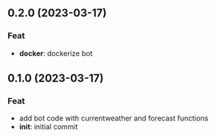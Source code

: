 ## 0.2.0 (2023-03-17)

### Feat

- **docker**: dockerize bot

## 0.1.0 (2023-03-17)

### Feat

- add bot code with currentweather and forecast functions
- **init**: initial commit
